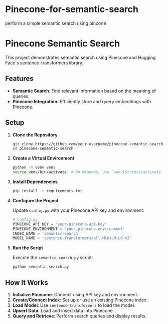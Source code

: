 # Pinecone-for-semantic-search
perform a simple semantic search using pincone 



# Pinecone Semantic Search

This project demonstrates semantic search using Pinecone and Hugging Face's sentence-transformers library.

## Features

- **Semantic Search**: Find relevant information based on the meaning of queries.
- **Pinecone Integration**: Efficiently store and query embeddings with Pinecone.

## Setup

1. **Clone the Repository**

    ```bash
    git clone https://github.com/your-username/pinecone-semantic-search.git
    cd pinecone-semantic-search
    ```

2. **Create a Virtual Environment**

    ```bash
    python -m venv venv
    source venv/bin/activate  # On Windows, use `venv\Scripts\activate`
    ```

3. **Install Dependencies**

    ```bash
    pip install -r requirements.txt
    ```

4. **Configure the Project**

    Update `config.py` with your Pinecone API key and environment:

    ```python
    # config.py
    PINECONE_API_KEY = 'your-pinecone-api-key'
    PINECONE_ENVIRONMENT = 'your-pinecone-environment'
    INDEX_NAME = 'semantic-search'
    MODEL_NAME = 'sentence-transformers/all-MiniLM-L6-v2'
    ```

5. **Run the Script**

    Execute the `semantic_search.py` script:

    ```bash
    python semantic_search.py
    ```

## How It Works

1. **Initialize Pinecone**: Connect using API key and environment.
2. **Create/Connect Index**: Set up or use an existing Pinecone index.
3. **Load Model**: Use `sentence-transformers` to load the model.
4. **Upsert Data**: Load and insert data into Pinecone.
5. **Query and Retrieve**: Perform search queries and display results.
